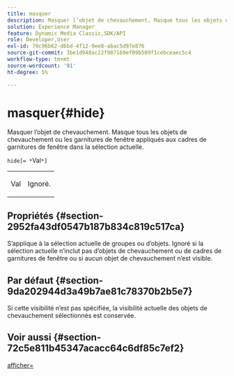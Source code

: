 ```yaml
---
title: masquer
description: Masquer l’objet de chevauchement. Masque tous les objets de chevauchement ou les garnitures de fenêtre appliqués aux cadres de garnitures de fenêtre dans la sélection actuelle.
solution: Experience Manager
feature: Dynamic Media Classic,SDK/API
role: Developer,User
exl-id: 70c96b62-d6bd-4f12-9ee8-abac5d97e876
source-git-commit: 3be1d948ac22f907169ef09b509f1cebceaec5c4
workflow-type: tm+mt
source-wordcount: '91'
ht-degree: 5%

---
```


# masquer{#hide}

Masquer l’objet de chevauchement. Masque tous les objets de chevauchement ou les garnitures de fenêtre appliqués aux cadres de garnitures de fenêtre dans la sélection actuelle.

`hide[= *`Val`*]`

<table id="simpletable_015459EC2F4642A59B04F0B8064070B1"> 
 <tr class="strow"> 
  <td class="stentry"> <p><span class="codeph"><span class="varname"> Val</span></span> </p> </td> 
  <td class="stentry"> <p>Ignoré. </p></td> 
 </tr> 
</table>

## Propriétés {#section-2952fa43df0547b187b834c819c517ca}

S’applique à la sélection actuelle de groupes ou d’objets. Ignoré si la sélection actuelle n’inclut pas d’objets de chevauchement ou de cadres de garnitures de fenêtre ou si aucun objet de chevauchement n’est visible.

## Par défaut {#section-9da202944d3a49b7ae81c78370b2b5e7}

Si cette visibilité n’est pas spécifiée, la visibilité actuelle des objets de chevauchement sélectionnés est conservée.

## Voir aussi {#section-72c5e811b45347acacc64c6df85c7ef2}

[afficher=](../../../../../ir-api/http-protocol/image-rendering-api-ref/c-ir-http-protocol-ref/c-ir-http-protocol-command-reference/r-ir-show.md#reference-f1824e1a501144bc9a6ae28de8e6bcb9)
